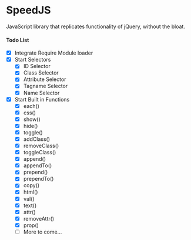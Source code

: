 SpeedJS
========

JavaScript library that replicates functionality of jQuery, without the bloat.


#### Todo List

- [x] Integrate Require Module loader
- [x] Start Selectors
	- [x] ID Selector
	- [x] Class Selector
	- [x] Attribute Selector
	- [x] Tagname Selector
	- [x] Name Selector
- [x] Start Built in Functions
	- [x] each()
	- [x] css()
	- [x] show()
	- [x] hide()
	- [x] toggle()
	- [x] addClass()
	- [x] removeClass()
	- [x] toggleClass()
	- [x] append()
	- [x] appendTo()
	- [x] prepend()
	- [x] prependTo()
	- [x] copy()
	- [x] html()
	- [x] val()
	- [x] text()
	- [x] attr()
	- [x] removeAttr()
	- [x] prop()
	- [ ] More to come...